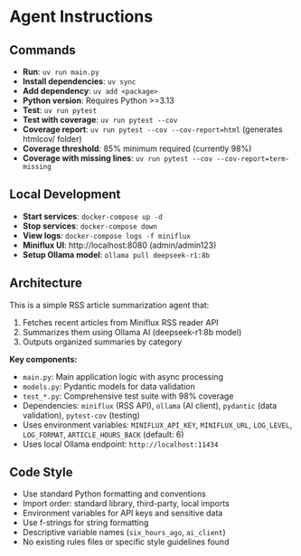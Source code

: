 # Agent Instructions

## Commands
- **Run**: `uv run main.py`
- **Install dependencies**: `uv sync`
- **Add dependency**: `uv add <package>`
- **Python version**: Requires Python >=3.13
- **Test**: `uv run pytest`
- **Test with coverage**: `uv run pytest --cov`
- **Coverage report**: `uv run pytest --cov --cov-report=html` (generates htmlcov/ folder)
- **Coverage threshold**: 85% minimum required (currently 98%)
- **Coverage with missing lines**: `uv run pytest --cov --cov-report=term-missing`

## Local Development
- **Start services**: `docker-compose up -d`
- **Stop services**: `docker-compose down`
- **View logs**: `docker-compose logs -f miniflux`
- **Miniflux UI**: http://localhost:8080 (admin/admin123)
- **Setup Ollama model**: `ollama pull deepseek-r1:8b`

## Architecture
This is a simple RSS article summarization agent that:
1. Fetches recent articles from Miniflux RSS reader API
2. Summarizes them using Ollama AI (deepseek-r1:8b model)
3. Outputs organized summaries by category

**Key components:**
- `main.py`: Main application logic with async processing
- `models.py`: Pydantic models for data validation
- `test_*.py`: Comprehensive test suite with 98% coverage
- Dependencies: `miniflux` (RSS API), `ollama` (AI client), `pydantic` (data validation), `pytest-cov` (testing)
- Uses environment variables: `MINIFLUX_API_KEY`, `MINIFLUX_URL`, `LOG_LEVEL`, `LOG_FORMAT`, `ARTICLE_HOURS_BACK` (default: 6)
- Uses local Ollama endpoint: `http://localhost:11434`

## Code Style
- Use standard Python formatting and conventions
- Import order: standard library, third-party, local imports
- Environment variables for API keys and sensitive data
- Use f-strings for string formatting
- Descriptive variable names (`six_hours_ago`, `ai_client`)
- No existing rules files or specific style guidelines found
